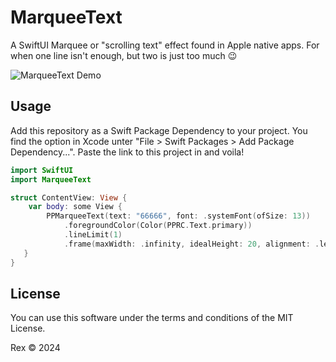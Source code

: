 # MarqueeText

A SwiftUI Marquee or "scrolling text" effect found in Apple native apps. For when one line isn't enough, but two is just too much 😉

![MarqueeText Demo](readme/demo.gif)

## Usage
Add this repository as a Swift Package Dependency to your project. You find the option in Xcode unter "File > Swift Packages > Add Package Dependency...". Paste the link to this project in and voila!

```swift
import SwiftUI
import MarqueeText

struct ContentView: View {    
    var body: some View {
        PPMarqueeText(text: "66666", font: .systemFont(ofSize: 13))
            .foregroundColor(Color(PPRC.Text.primary))
            .lineLimit(1)
            .frame(maxWidth: .infinity, idealHeight: 20, alignment: .leading)
   }
}
```

## License

You can use this software under the terms and conditions of the MIT License.

Rex © 2024
